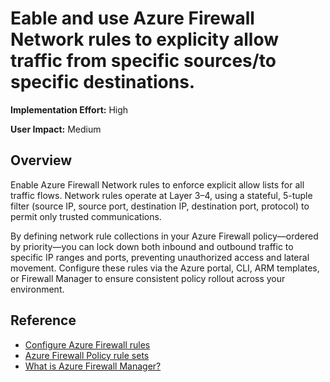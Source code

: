  # Eable and use Azure Firewall Network rules to explicity allow traffic from specific sources/to specific destinations.

**Implementation Effort:** High

**User Impact:** Medium

## Overview

Enable Azure Firewall Network rules to enforce explicit allow lists for all traffic flows. Network rules operate at Layer 3–4, using a stateful, 5-tuple filter (source IP, source port, destination IP, destination port, protocol) to permit only trusted communications. 

By defining network rule collections in your Azure Firewall policy—ordered by priority—you can lock down both inbound and outbound traffic to specific IP ranges and ports, preventing unauthorized access and lateral movement. Configure these rules via the Azure portal, CLI, ARM templates, or Firewall Manager to ensure consistent policy rollout across your environment.

## Reference

* [Configure Azure Firewall rules](https://learn.microsoft.com/en-us/azure/firewall/rule-processing#inbound-connectivity)
* [Azure Firewall Policy rule sets](https://learn.microsoft.com/en-us/azure/firewall/policy-rule-sets)
* [What is Azure Firewall Manager?](https://learn.microsoft.com/en-us/azure/firewall-manager/overview)

